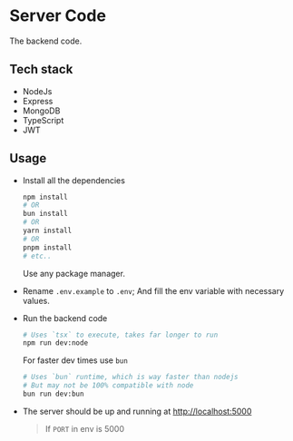 # Server Code

The backend code.

## Tech stack

- NodeJs
- Express
- MongoDB
- TypeScript
- JWT

## Usage

- Install all the dependencies
	```bash
	npm install
	# OR
	bun install
	# OR
	yarn install
	# OR
	pnpm install
	# etc..
	```
	Use any package manager.

- Rename `.env.example` to `.env`; And fill the env variable with necessary values.

- Run the backend code
	```bash
	# Uses `tsx` to execute, takes far longer to run
	npm run dev:node
	```

	For faster dev times use `bun`
	```bash
	# Uses `bun` runtime, which is way faster than nodejs
	# But may not be 100% compatible with node
	bun run dev:bun
	```

- The server should be up and running at
	[http://localhost:5000](http://localhost:5000)
	> If `PORT` in env is 5000